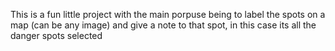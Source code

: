 This is a fun little project with the main porpuse being to label the spots on a map (can be any image) and give a note to that spot, in this case its all the danger spots selected

